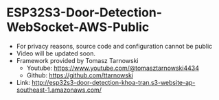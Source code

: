 # ESP32S3-Door-Detection-WebSocket-AWS-Public

- For privacy reasons, source code and configuration cannot be public
- Video will be updated soon.
- Framework provided by Tomasz Tarnowski
  - Youtube: https://www.youtube.com/@tomasztarnowski4434
  - Github: https://github.com/ttarnowski
- Link: http://esp32s3-door-detection-khoa-tran.s3-website-ap-southeast-1.amazonaws.com/
